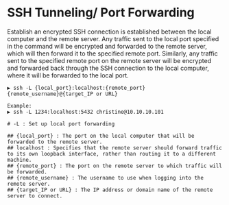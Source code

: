 # SSH Tunneling/ Port Forwarding
Establish an encrypted SSH connection is established between the local computer and the remote server.
Any traffic sent to the local port specified in the command will be encrypted and forwarded to the remote server, which will then forward it to the specified remote port.
Similarly, any traffic sent to the specified remote port on the remote server will be encrypted and forwarded back through the SSH connection to the local computer,
where it will be forwarded to the local port.

```
▶ ssh -L {local_port}:localhost:{remote_port} {remote_username}@{target_IP or URL}

Example:
▶ ssh -L 1234:localhost:5432 christine@10.10.10.101

# -L : Set up local port forwarding

## {local_port} : The port on the local computer that will be forwarded to the remote server.
## localhost : Specifies that the remote server should forward traffic to its own loopback interface, rather than routing it to a different machine.
## {remote_port} : The port on the remote server to which traffic will be forwarded.
## {remote_username} : The username to use when logging into the remote server.
## {target_IP or URL} : The IP address or domain name of the remote server to connect.
```

